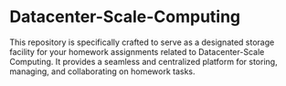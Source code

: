 # Datacenter-Scale-Computing

This repository is specifically crafted to serve as a designated storage facility for your homework assignments related to Datacenter-Scale Computing. It provides a seamless and centralized platform for storing, managing, and collaborating on homework tasks.

